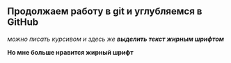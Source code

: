 ## Продолжаем работу в git и углубляемся в GitHub

_можно писать курсивом и здесь же **выделить текст жирным шрифтом**_

**Но мне больше нравится жирный шрифт**